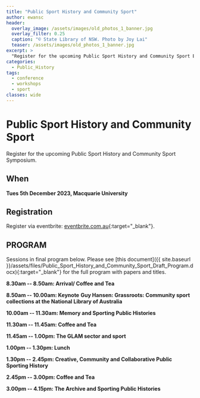 ```yaml
---
title: "Public Sport History and Community Sport"
author: ewansc
header:
  overlay_image: /assets/images/old_photos_1_banner.jpg
  overlay_filter: 0.25
  caption: "© State Library of NSW. Photo by Joy Lai"
  teaser: /assets/images/old_photos_1_banner.jpg
excerpt: >
  "Register for the upcoming Public Sport History and Community Sport Event"
categories:
  - Public_History
tags:
  - conference
  - workshops
  - sport
classes: wide
---
```

# Public Sport History and Community Sport
Register for the upcoming Public Sport History and Community Sport Symposium. 
## When
**Tues 5th December 2023, Macquarie University**

## Registration
Register via eventbrite: [eventbrite.com.au](https://www.eventbrite.com.au/e/public-sport-history-and-community-sport-tickets-753040974827){:target="_blank"}.

## PROGRAM
Sessions in final program below. Please see [this document]({{ site.baseurl }}/assets/files/Public_Sport_History_and_Community_Sport_Draft_Program.docx){:target="_blank"} for the full program with papers and titles.

**8.30am -- 8.50am: Arrival/ Coffee and Tea**

**8.50am -- 10.00am: Keynote**
**Guy Hansen: Grassroots: Community sport collections at the National Library of Australia**

**10.00am -- 11.30am: Memory and Sporting Public Histories**

**11.30am -- 11.45am: Coffee and Tea**

**11.45am -- 1.00pm: The GLAM sector and sport**

**1.00pm -- 1.30pm: Lunch**

**1.30pm -- 2.45pm: Creative, Community and Collaborative Public Sporting History**

**2.45pm -- 3.00pm: Coffee and Tea**

**3.00pm -- 4.15pm: The Archive and Sporting Public Histories**
